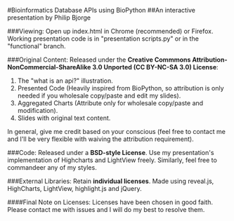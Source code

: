 #Bioinformatics Database APIs using BioPython
##An interactive presentation by Philip Bjorge

###Viewing:
Open up index.html in Chrome (recommended) or Firefox.
Working presentation code is in "presentation scripts.py" or in the "functional" branch.

###Original Content:
Released under the **Creative Commmons Attribution-NonCommercial-ShareAlike 3.0 Unported (CC BY-NC-SA 3.0) License**:
1. The "what is an api?" illustration.
2. Presented Code (Heavily inspired from BioPython, so attribution is only needed if you wholesale copy/paste and edit my slides).
3. Aggregated Charts (Attribute only for wholesale copy/paste and modification).
4. Slides with original text content.

In general, give me credit based on your conscious (feel free to contact me and I'll be very flexible with waiving the attribution requirement).


###Code:
Released under a **BSD-style License**.
Use my presentation's implementation of Highcharts and LightView freely. Similarly, feel free to commandeer any of my styles.


###External Libraries:
Retain **individual licenses**.
Made using reveal.js, HighCharts, LightView, highlight.js and jQuery.

####Final Note on Licenses:
Licenses have been chosen in good faith. Please contact me with issues and I will do my best to resolve them.